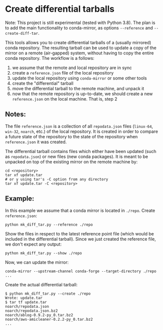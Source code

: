Create differential tarballs
============================

Note: This project is still experimental (tested with Python 3.8).
The plan is to add the main functionality to conda-mirror, as
options `--reference` and `--create-diff-tar`.

This tools allows you to create differential tarballs of a (usually
mirrored) conda repository.  The resulting tarball can be used to update
a copy of the mirror on a remote (air-gapped) system, without having to
copy the entire conda repository.  The workflow is a follows:

  1. we assume that the remote and local repository are in sync
  2. create a `reference.json` file of the local repository
  3. update the local repository using `conda-mirror` or some other tools
  4. create the "differential" tarball
  5. move the differential tarball to the remote machine, and unpack it
  6. now that the remote repository is up-to-date, we should create a new
     `reference.json` on the local machine.  That is, step 2

Notes:
------

The file `reference.json` is a collection of all `repodata.json`
files (`linux-64`, `win-32`, `noarch`, etc.) of the local repository.
It is created in order to compare a future state of the repository to the
state of the repository when `reference.json` it was created.

The differential tarball contains files which either have been updated (such
as `repodata.json`) or new files (new conda packages).  It is meant to be
unpacked on top of the existing mirror on the remote machine by:

    cd <repository>
    tar xf update.tar
    # or y using tar's -C option from any directory
    tar xf update.tar -C <repository>


Example:
--------

In this example we assume that a conda mirror is located in `./repo`.
Create `reference.json`:

    python mk_diff_tar.py --reference ./repo

Show the files in respect to the latest reference point file (which would be
included in the differential tarball).  Since we just created the reference
file, we don't expect any output:

    python mk_diff_tar.py --show ./repo

Now, we can update the mirror:

    conda-mirror --upstream-channel conda-forge --target-directory ./repo ...

Create the actual differential tarball:

    $ python mk_diff_tar.py --create ./repo
    Wrote: update.tar
    $ tar tf update.tar
    noarch/repodata.json
    noarch/repodata.json.bz2
    noarch/ablog-0.9.2-py_0.tar.bz2
    noarch/aws-amicleaner-0.2.2-py_0.tar.bz2
    ...
